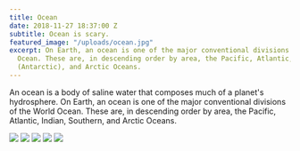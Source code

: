 ```yaml
---
title: Ocean
date: 2018-11-27 18:37:00 Z
subtitle: Ocean is scary.
featured_image: "/uploads/ocean.jpg"
excerpt: On Earth, an ocean is one of the major conventional divisions of the World
  Ocean. These are, in descending order by area, the Pacific, Atlantic, Indian, Southern
  (Antarctic), and Arctic Oceans.
---
```


An ocean is a body of saline water that composes much of a planet's hydrosphere. On Earth, an ocean is one of the major conventional divisions of the World Ocean. These are, in descending order by area, the Pacific, Atlantic, Indian, Southern, and Arctic Oceans.

<div class="gallery" data-columns="4">
  <img src="/uploads/seaturtle.jpg">
  <img src="/uploads/fish.jpg">
  <img src="/uploads/octopus.jpg">
  <img src="/uploads/shark.jpg">
  <img src="/uploads/dolphins.jpg">
</div>